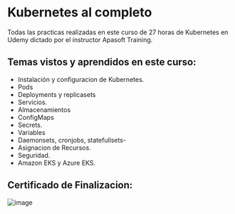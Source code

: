 # Kubernetes al completo
Todas las practicas realizadas en este curso de 27 horas de Kubernetes en Udemy dictado por el instructor Apasoft Training.

## Temas vistos y aprendidos en este curso:
- Instalación y configuracion de Kubernetes.
- Pods
- Deployments y replicasets
- Servicios.
- Almacenamientos
- ConfigMaps
- Secrets.
- Variables
- Daemonsets, cronjobs, statefullsets-
- Asignacion de Recursos.
- Seguridad.
- Amazon EKS y Azure EKS.

## Certificado de Finalizacion:
![image](https://github.com/user-attachments/assets/1d60e748-97d9-4e3d-9e37-21a5eb6dc506)
